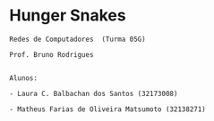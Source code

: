 # Hunger Snakes 



	Redes de Computadores  (Turma 05G)

	Prof. Bruno Rodrigues


	Alunos:

    - Laura C. Balbachan dos Santos (32173008)
    
    - Matheus Farias de Oliveira Matsumoto (32138271)
